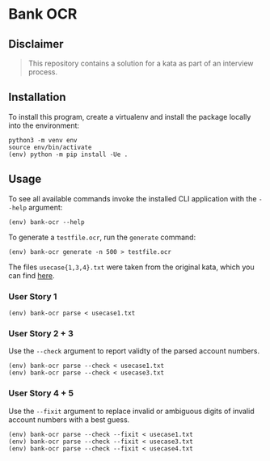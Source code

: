# Bank OCR

## Disclaimer

> This repository contains a solution for a kata as part of an interview process.

## Installation

To install this program, create a virtualenv and install the package locally into the environment:


```
python3 -m venv env
source env/bin/activate
(env) python -m pip install -Ue .
```

## Usage

To see all available commands invoke the installed CLI application with the `--help` argument:

```
(env) bank-ocr --help
```

To generate a `testfile.ocr`, run the `generate` command:

```
(env) bank-ocr generate -n 500 > testfile.ocr
```

The files `usecase{1,3,4}.txt` were taken from the original kata, which you can find [here](https://codingdojo.org/kata/BankOCR/).

### User Story 1

```
(env) bank-ocr parse < usecase1.txt
```

### User Story 2 + 3

Use the `--check` argument to report validty of the parsed account numbers.

```
(env) bank-ocr parse --check < usecase1.txt
(env) bank-ocr parse --check < usecase3.txt
```

### User Story 4 + 5

Use the `--fixit` argument to replace invalid or ambiguous digits of invalid account numbers with a best guess.

```
(env) bank-ocr parse --check --fixit < usecase1.txt
(env) bank-ocr parse --check --fixit < usecase3.txt
(env) bank-ocr parse --check --fixit < usecase4.txt
```
